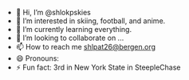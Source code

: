 - 👋 Hi, I’m @shlokpskies
- 👀 I’m interested in skiing, football, and anime.
- 🌱 I’m currently learning everything.
- 💞️ I’m looking to collaborate on ...
- 📫 How to reach me shlpat26@bergen.org
- 😄 Pronouns: 
- ⚡ Fun fact: 3rd in New York State in SteepleChase

<!---
shlokpskies/shlokpskies is a ✨ special ✨ repository because its `README.md` (this file) appears on your GitHub profile.
You can click the Preview link to take a look at your changes.
--->
